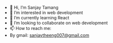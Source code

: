 - 👋 Hi, I’m Sanjay Tamang
- 👀 I’m interested in web development
- 🌱 I’m currently learning React
- 💞️ I’m looking to collaborate on web development
- 📫 How to reach me:
- By gmail: sanjaytheeng007@gmail.com

<!---
Solticoder/Solticoder is a ✨ special ✨ repository because its `README.md` (this file) appears on your GitHub profile.
You can click the Preview link to take a look at your changes.
--->
